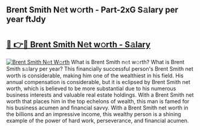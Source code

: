 ## Brent Smith N𝚎t w𝚘rth - Part-2xG S𝚊lary per year ftJdy

# <h2><a href="http://gc0ol3.nevu.top/?p=Brent+Smith">🔗 👉🔴 Brent Smith N𝚎t w𝚘rth - S𝚊lary</a></h2>

[![Brent Smith N𝚎t W𝚘rth](https://i.imgur.com/Oavwk0R.jpeg)](http://gc0ol3.nevu.top/?p=Brent+Smith)
What is Brent Smith n𝚎t w𝚘rth? What is Brent Smith s𝚊lary per year?
This financially successful person's Brent Smith net worth is considerable, making him one of the wealthiest in his field. His annual compensation is considerable, but it is eclipsed by Brent Smith net worth, which is believed to be more substantial due to his numerous business interests and valuable real estate holdings. With a Brent Smith net worth that places him in the top echelons of wealth, this man is famed for his business acumen and financial savvy. With a Brent Smith net worth in the billions and an impressive income, this wealthy person is a shining example of the power of hard work, perseverance, and financial acumen.
